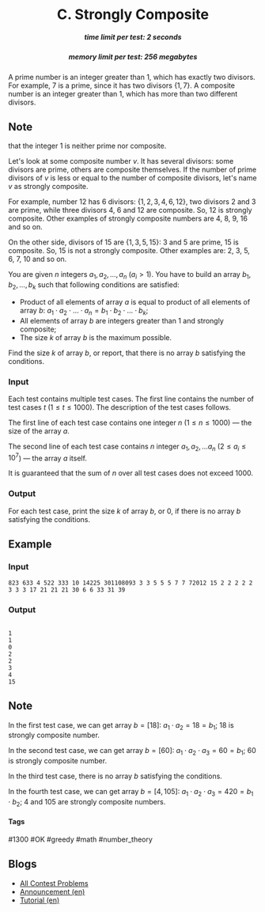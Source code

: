 <h1 style='text-align: center;'> C. Strongly Composite</h1>

<h5 style='text-align: center;'>time limit per test: 2 seconds</h5>
<h5 style='text-align: center;'>memory limit per test: 256 megabytes</h5>

A prime number is an integer greater than $1$, which has exactly two divisors. For example, $7$ is a prime, since it has two divisors $\{1, 7\}$. A composite number is an integer greater than $1$, which has more than two different divisors.

## Note

 that the integer $1$ is neither prime nor composite.

Let's look at some composite number $v$. It has several divisors: some divisors are prime, others are composite themselves. If the number of prime divisors of $v$ is less or equal to the number of composite divisors, let's name $v$ as strongly composite.

For example, number $12$ has $6$ divisors: $\{1, 2, 3, 4, 6, 12\}$, two divisors $2$ and $3$ are prime, while three divisors $4$, $6$ and $12$ are composite. So, $12$ is strongly composite. Other examples of strongly composite numbers are $4$, $8$, $9$, $16$ and so on.

On the other side, divisors of $15$ are $\{1, 3, 5, 15\}$: $3$ and $5$ are prime, $15$ is composite. So, $15$ is not a strongly composite. Other examples are: $2$, $3$, $5$, $6$, $7$, $10$ and so on.

You are given $n$ integers $a_1, a_2, \dots, a_n$ ($a_i > 1$). You have to build an array $b_1, b_2, \dots, b_k$ such that following conditions are satisfied: 

* Product of all elements of array $a$ is equal to product of all elements of array $b$: $a_1 \cdot a_2 \cdot \ldots \cdot a_n = b_1 \cdot b_2 \cdot \ldots \cdot b_k$;
* All elements of array $b$ are integers greater than $1$ and strongly composite;
* The size $k$ of array $b$ is the maximum possible.

Find the size $k$ of array $b$, or report, that there is no array $b$ satisfying the conditions.

### Input

Each test contains multiple test cases. The first line contains the number of test cases $t$ ($1 \le t \le 1000$). The description of the test cases follows.

The first line of each test case contains one integer $n$ ($1 \le n \le 1000$) — the size of the array $a$.

The second line of each test case contains $n$ integer $a_1, a_2, \dots a_n$ ($2 \le a_i \le 10^7$) — the array $a$ itself.

It is guaranteed that the sum of $n$ over all test cases does not exceed $1000$.

### Output

For each test case, print the size $k$ of array $b$, or $0$, if there is no array $b$ satisfying the conditions.

## Example

### Input


```text
823 633 4 522 333 10 14225 301108093 3 3 5 5 5 7 7 72012 15 2 2 2 2 2 3 3 3 17 21 21 21 30 6 6 33 31 39
```
### Output

```text

1
1
0
2
2
3
4
15

```
## Note

In the first test case, we can get array $b = [18]$: $a_1 \cdot a_2 = 18 = b_1$; $18$ is strongly composite number.

In the second test case, we can get array $b = [60]$: $a_1 \cdot a_2 \cdot a_3 = 60 = b_1$; $60$ is strongly composite number.

In the third test case, there is no array $b$ satisfying the conditions.

In the fourth test case, we can get array $b = [4, 105]$: $a_1 \cdot a_2 \cdot a_3 = 420 = b_1 \cdot b_2$; $4$ and $105$ are strongly composite numbers.



#### Tags 

#1300 #OK #greedy #math #number_theory 

## Blogs
- [All Contest Problems](../Codeforces_Round_868_(Div._2).md)
- [Announcement (en)](../blogs/Announcement_(en).md)
- [Tutorial (en)](../blogs/Tutorial_(en).md)
